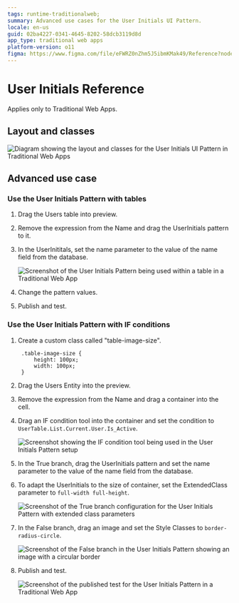 ```yaml
---
tags: runtime-traditionalweb;
summary: Advanced use cases for the User Initials UI Pattern.
locale: en-us
guid: 02ba4227-0341-4645-8202-58dcb3119d8d
app_type: traditional web apps
platform-version: o11
figma: https://www.figma.com/file/eFWRZ0nZhm5J5ibmKMak49/Reference?node-id=615:618
---
```


# User Initials Reference

<div class="info" markdown="1">

Applies only to Traditional Web Apps.

</div>

## Layout and classes

![Diagram showing the layout and classes for the User Initials UI Pattern in Traditional Web Apps](images/userinitials-2-diag.png "User Initials Layout Diagram")

## Advanced use case

### Use the User Initials Pattern with tables

1. Drag the Users table into preview.

1. Remove the expression from the Name and drag the UserInitials pattern to it.

1. In the UserInititals, set the name parameter to the value of the name field from the database.

    ![Screenshot of the User Initials Pattern being used within a table in a Traditional Web App](images/userinitials-3-ss.png "User Initials in Table Preview")

1. Change the pattern values.

1. Publish and test.

### Use the User Initials Pattern with IF conditions

1. Create a custom class called "table-image-size".

        .table-image-size {
            height: 100px;
            width: 100px;
        }

1. Drag the Users Entity into the preview.

1. Remove the expression from the Name and drag a container into the cell.

1. Drag an IF condition tool into the container and set the condition to `UserTable.List.Current.User.Is_Active`.

    ![Screenshot showing the IF condition tool being used in the User Initials Pattern setup](images/userinitials-5-ss.png "IF Condition Tool in User Initials")

1. In the True branch, drag the UserInitials pattern and set the name parameter to the value of the name field from the database.

1. To adapt the UserInitials to the size of container, set the ExtendedClass parameter to `full-width full-height`.

    ![Screenshot of the True branch configuration for the User Initials Pattern with extended class parameters](images/userinitials-6-ss.png "User Initials True Branch Configuration")

1. In the False branch, drag an image and set the Style Classes to  `border-radius-circle`.

    ![Screenshot of the False branch in the User Initials Pattern showing an image with a circular border](images/userinitials-7-ss.png "User Initials False Branch Image")

1. Publish and test.

    ![Screenshot of the published test for the User Initials Pattern in a Traditional Web App](images/userinitials-8-ss.png "Published User Initials Test")
